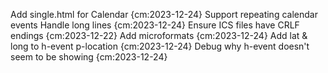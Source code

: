 Add single.html for Calendar {cm:2023-12-24}
Support repeating calendar events
Handle long lines {cm:2023-12-24}
Ensure ICS files have CRLF endings {cm:2023-12-22}
Add microformats {cm:2023-12-24}
Add lat & long to h-event p-location {cm:2023-12-24}
Debug why h-event doesn't seem to be showing {cm:2023-12-24}